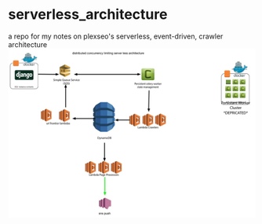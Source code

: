 # serverless_architecture
a repo for my notes on plexseo's serverless, event-driven, crawler architecture
![alt tag](https://github.com/cjpetrus/serverless_architecture/blob/master/plexseo_serverless_architecture.jpg?raw=true)
